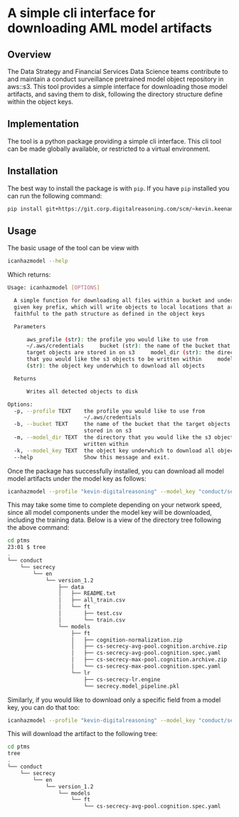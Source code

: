 # A simple cli interface for downloading AML model artifacts

## Overview

The Data Strategy and Financial Services Data Science teams contribute to and maintain a conduct surveillance pretrained model object repository in aws::s3. This tool provides a simple interface for downloading those model artifacts, and saving them to disk, following the directory structure define within the object keys.

## Implementation

The tool is a python package providing a simple cli interface. This cli tool can be made globally available, or restricted to a virtual environment.

## Installation

The best way to install the package is with `pip`. If you have `pip` installed you can run the following command:

```sh
pip install git+https://git.corp.digitalreasoning.com/scm/~kevin.keenan/icanhazmodel.git
```

## Usage

The basic usage of the tool can be view with

```sh
icanhazmodel --help
```

Which returns:

```sh
Usage: icanhazmodel [OPTIONS]

  A simple function for downloading all files within a bucket and under a
  given key prefix, which will write objects to local locations that are
  faithful to the path structure as defined in the object keys

  Parameters

      aws_profile (str): the profile you would like to use from
      ~/.aws/credentials     bucket (str): the name of the bucket that the
      target objects are stored in on s3     model_dir (str): the directory
      that you would like the s3 objects to be written within     model_key
      (str): the object key underwhich to download all objects

  Returns

      Writes all detected objects to disk

Options:
  -p, --profile TEXT    the profile you would like to use from
                        ~/.aws/credentials
  -b, --bucket TEXT     the name of the bucket that the target objects are
                        stored in on s3
  -m, --model_dir TEXT  the directory that you would like the s3 objects to be
                        written within
  -k, --model_key TEXT  the object key underwhich to download all objects
  --help                Show this message and exit.
  ```

Once the package has successfully installed, you can download all model model artifacts under the model key as follows:

```sh
icanhazmodel --profile "kevin-digitalreasoning" --model_key "conduct/secrecy/en/version_1.2"
```

This may take some time to complete depending on your network speed, since all model components under the model key will be downloaded, including the training data. Below is a view of the directory tree following the above command:

```sh
cd ptms
23:01 $ tree
.
└── conduct
    └── secrecy
        └── en
            └── version_1.2
                ├── data
                │   ├── README.txt
                │   ├── all_train.csv
                │   └── ft
                │       ├── test.csv
                │       └── train.csv
                └── models
                    ├── ft
                    │   ├── cognition-normalization.zip
                    │   ├── cs-secrecy-avg-pool.cognition.archive.zip
                    │   ├── cs-secrecy-avg-pool.cognition.spec.yaml
                    │   ├── cs-secrecy-max-pool.cognition.archive.zip
                    │   └── cs-secrecy-max-pool.cognition.spec.yaml
                    └── lr
                        ├── cs-secrecy-lr.engine
                        └── secrecy.model_pipeline.pkl
```

Similarly, if you would like to download only a specific field from a model key, you can do that too:

```sh
icanhazmodel --profile "kevin-digitalreasoning" --model_key "conduct/secrecy/en/version_1.2/models/ft/cs-secrecy-avg-pool.cognition.spec.yaml"
```

This will download the artifact to the following tree:

```sh
cd ptms
tree
.
└── conduct
    └── secrecy
        └── en
            └── version_1.2
                └── models
                    └── ft
                        └── cs-secrecy-avg-pool.cognition.spec.yaml
```